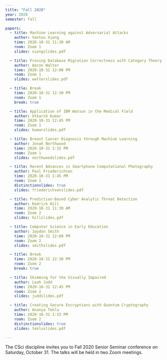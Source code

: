 ```yaml
---
title: "Fall 2020"
year: 2020
semester: fall

papers:
  - title: Machine Learning against Adversarial Attacks
    author: Vantou Xiong
    time: 2020-10-31 11:30 AM
    room: Zoom 1
    slides: xiongslides.pdf

  - title: Proving Database Migration Correctness with Category Theory
    author: Aaron Walter
    time: 2020-10-31 12:00 PM
    room: Zoom 1
    slides: walterslides.pdf

  - title: Break
    time: 2020-10-31 12:30 PM
    room: Zoom 1
    break: true

  - title: Application of IBM Watson in the Medical Field
    author: Utkarsh Kumar
    time: 2020-10-31 12:45 PM
    room: Zoom 1
    slides: kumarslides.pdf

  - title: Breast Cancer Diagnosis through Machine Learning 
    author: Jonah Northwood
    time: 2020-10-31 1:15 PM
    room: Zoom 1
    slides: northwoodslides.pdf

  - title: Recent Advances in Smartphone Computational Photography 
    author: Paul Friederichsen
    time: 2020-10-31 1:45 PM
    room: Zoom 1
    distinctionslides: true
    slides: friederichsenslides.pdf

  - title: Prediction-Based Cyber Analytic Threat Detection
    author: Kedrick Hill
    time: 2020-10-31 11:30 AM
    room: Zoom 2
    slides: hillslides.pdf

  - title: Computer Science in Early Education
    author: Jaydon Smith
    time: 2020-10-31 12:00 PM
    room: Zoom 2
    slides: smithslides.pdf

  - title: Break
    time: 2020-10-31 12:30 PM
    room: Zoom 2
    break: true

  - title: Skimming for the Visually Impaired
    author: Leah Judd
    time: 2020-10-31 12:45 PM
    room: Zoom 2
    slides: juddslides.pdf

  - title: Creating Secure Encryptions with Quantum Cryptography 
    author: Ananya Teklu
    time: 2020-10-31 1:15 PM
    room: Zoom 2
    distinctionslides: true
    slides: tekluslides.pdf

---
```


The CSci discipline invites you to Fall 2020 Senior Seminar conference on
Saturday, October 31.
The talks will be held in two Zoom meetings.


